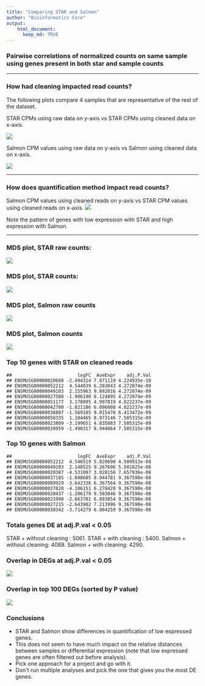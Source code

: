 ```yaml
---
title: "Comparing STAR and Salmon"
author: "Bioinformatics Core"
output:
    html_document:
      keep_md: TRUE
---
```










### Pairwise correlations of normalized counts on same sample using genes present in both star and sample counts




--------

### How had cleaning impacted read counts? 

The following plots compare 4 samples that are representative of the rest of the dataset.

STAR CPMs using raw data on y-axis vs STAR CPMs using cleaned data on x-axis.

![](compare_star_salmon_mm_files/figure-html/Star.StarRaw-1.png)<!-- -->


Salmon CPM values using raw data on y-axis vs Salmon using cleaned data on x-axis.

![](compare_star_salmon_mm_files/figure-html/Salmon.SalmonRaw-1.png)<!-- -->

--------

### How does quantification method impact read counts? 

Salmon CPM values using cleaned reads on y-axis vs STAR CPM values using cleaned reads on x-axis.
![](compare_star_salmon_mm_files/figure-html/StarRaw.Salmon-1.png)<!-- -->

Note the pattern of genes with low expression with STAR and high expression with Salmon.

------

### MDS plot, STAR raw counts:
![](compare_star_salmon_mm_files/figure-html/unnamed-chunk-4-1.png)<!-- -->

### MDS plot, STAR counts:
![](compare_star_salmon_mm_files/figure-html/unnamed-chunk-5-1.png)<!-- -->

### MDS plot, Salmon raw counts
![](compare_star_salmon_mm_files/figure-html/unnamed-chunk-6-1.png)<!-- -->

### MDS plot, Salmon counts
![](compare_star_salmon_mm_files/figure-html/unnamed-chunk-7-1.png)<!-- -->



### Top 10 genes with STAR on cleaned reads

```
##                        logFC  AveExpr    adj.P.Val
## ENSMUSG00000020608 -2.494314 7.871119 4.224935e-10
## ENSMUSG00000052212  4.544039 6.203043 4.272074e-09
## ENSMUSG00000049103  2.155963 9.892016 4.272074e-09
## ENSMUSG00000027508 -1.906190 8.124895 4.272074e-09
## ENSMUSG00000051177  3.178095 4.997819 4.822237e-09
## ENSMUSG00000042700 -1.821186 6.096008 4.822237e-09
## ENSMUSG00000038807 -1.569185 9.015470 6.413472e-09
## ENSMUSG00000050335  1.104465 8.973146 7.505315e-09
## ENSMUSG00000023809 -3.199651 4.835883 7.505315e-09
## ENSMUSG00000039959 -1.490317 8.944064 7.505315e-09
```

### Top 10 genes with Salmon

```
##                        logFC  AveExpr    adj.P.Val
## ENSMUSG00000052212  4.546519 5.820690 4.509913e-08
## ENSMUSG00000049103  2.148525 9.267696 5.501825e-08
## ENSMUSG00000020387 -4.531097 3.028156 7.657936e-08
## ENSMUSG00000037185 -1.608605 8.944781 9.367590e-08
## ENSMUSG00000089929 -3.642336 6.367564 9.367590e-08
## ENSMUSG00000037820 -4.186151 6.278420 9.367590e-08
## ENSMUSG00000020437 -1.206179 9.503046 9.367590e-08
## ENSMUSG00000021990 -2.663701 6.893854 9.367590e-08
## ENSMUSG00000027215 -2.643982 7.213996 9.367590e-08
## ENSMUSG00000030342 -3.714279 6.904259 9.367590e-08
```

### Totals genes DE at adj.P.val < 0.05
STAR + without cleaning : 5061.
STAR + with cleaning : 5400.
Salmon + without cleaning: 4088.
Salmon + with cleaning: 4290.

### Overlap in DEGs at adj.P.val < 0.05  

![](compare_star_salmon_mm_files/figure-html/vennDiagrams1-1.png)<!-- -->


### Overlap in top 100 DEGs (sorted by P value)  
![](compare_star_salmon_mm_files/figure-html/vennDiagrams2-1.png)<!-- -->

### Conclusions
* STAR and Salmon show differences in quantification of low expressed genes.
* This does not seem to have much impact on the relative distances between samples or differential expression (note that low expressed genes are often filtered out before analysis).
* Pick one approach for a project and go with it.
* Don't run multiple analyses and pick the one that gives you the most DE genes.






